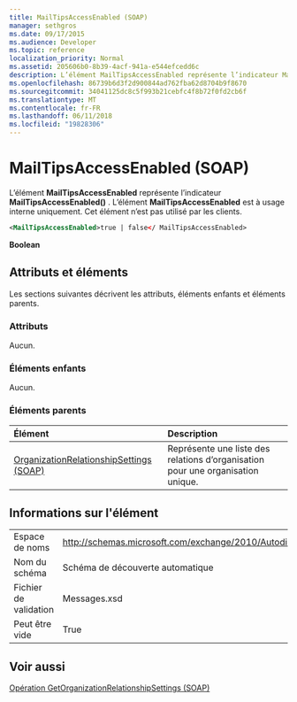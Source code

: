 ```yaml
---
title: MailTipsAccessEnabled (SOAP)
manager: sethgros
ms.date: 09/17/2015
ms.audience: Developer
ms.topic: reference
localization_priority: Normal
ms.assetid: 205606b0-8b39-4acf-941a-e544efcedd6c
description: L’élément MailTipsAccessEnabled représente l’indicateur MailTipsAccessEnabled(). L’élément MailTipsAccessEnabled est à usage interne uniquement. Cet élément n’est pas utilisé par les clients.
ms.openlocfilehash: 86739b6d3f2d900844ad762fba62d8704b9f8670
ms.sourcegitcommit: 34041125dc8c5f993b21cebfc4f8b72f0fd2cb6f
ms.translationtype: MT
ms.contentlocale: fr-FR
ms.lasthandoff: 06/11/2018
ms.locfileid: "19828306"
---
```

# <a name="mailtipsaccessenabled-soap"></a>MailTipsAccessEnabled (SOAP)

L’élément **MailTipsAccessEnabled** représente l’indicateur **MailTipsAccessEnabled()** . L’élément **MailTipsAccessEnabled** est à usage interne uniquement. Cet élément n’est pas utilisé par les clients. 
  
```XML
<MailTipsAccessEnabled>true | false</ MailTipsAccessEnabled>
```

 **Boolean**
## <a name="attributes-and-elements"></a>Attributs et éléments

Les sections suivantes décrivent les attributs, éléments enfants et éléments parents.
  
### <a name="attributes"></a>Attributs

Aucun.
  
### <a name="child-elements"></a>Éléments enfants

Aucun.
  
### <a name="parent-elements"></a>Éléments parents

|**Élément**|**Description**|
|:-----|:-----|
|[OrganizationRelationshipSettings (SOAP)](organizationrelationshipsettings-soap.md) <br/> |Représente une liste des relations d’organisation pour une organisation unique.  <br/> |
   
## <a name="element-information"></a>Informations sur l'élément

|||
|:-----|:-----|
|Espace de noms  <br/> |http://schemas.microsoft.com/exchange/2010/Autodiscover  <br/> |
|Nom du schéma  <br/> |Schéma de découverte automatique  <br/> |
|Fichier de validation  <br/> |Messages.xsd  <br/> |
|Peut être vide  <br/> |True  <br/> |
   
## <a name="see-also"></a>Voir aussi



[Opération GetOrganizationRelationshipSettings (SOAP)](getorganizationrelationshipsettings-operation-soap.md)

